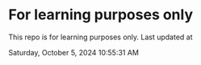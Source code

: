 # For learning purposes only
This repo is for learning purposes only.
Last updated at

Saturday, October 5, 2024 10:55:31 AM

